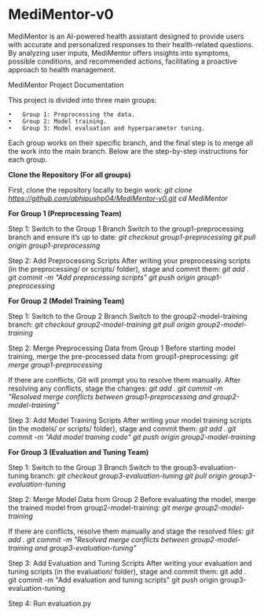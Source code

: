 # MediMentor-v0
MediMentor is an AI-powered health assistant designed to provide users with accurate and personalized responses to their health-related questions. By analyzing user inputs, MediMentor offers insights into symptoms, possible conditions, and recommended actions, facilitating a proactive approach to health management.

MediMentor Project Documentation

This project is divided into three main groups:

	•	Group 1: Preprocessing the data.
	•	Group 2: Model training.
	•	Group 3: Model evaluation and hyperparameter tuning.

Each group works on their specific branch, and the final step is to merge all the work into the main branch. Below are the step-by-step instructions for each group.

**Clone the Repository (For all groups)**

First, clone the repository locally to begin work:
_git clone https://github.com/abhipushp04/MediMentor-v0.git
cd MediMentor_

**For Group 1 (Preprocessing Team)**

Step 1: Switch to the Group 1 Branch
Switch to the group1-preprocessing branch and ensure it’s up to date:
_git checkout group1-preprocessing
git pull origin group1-preprocessing_

Step 2: Add Preprocessing Scripts
After writing your preprocessing scripts (in the preprocessing/ or scripts/ folder), stage and commit them:
_git add .
git commit -m "Add preprocessing scripts"
git push origin group1-preprocessing_


**For Group 2 (Model Training Team)**

Step 1: Switch to the Group 2 Branch
Switch to the group2-model-training branch:
_git checkout group2-model-training
git pull origin group2-model-training_

Step 2: Merge Preprocessing Data from Group 1
Before starting model training, merge the pre-processed data from group1-preprocessing:
_git merge group1-preprocessing_

If there are conflicts, Git will prompt you to resolve them manually. After resolving any conflicts, stage the changes:
_git add .
git commit -m "Resolved merge conflicts between group1-preprocessing and group2-model-training"_

Step 3: Add Model Training Scripts
After writing your model training scripts (in the models/ or scripts/ folder), stage and commit them:
_git add .
git commit -m "Add model training code"
git push origin group2-model-training_



**For Group 3 (Evaluation and Tuning Team)**

Step 1: Switch to the Group 3 Branch
Switch to the group3-evaluation-tuning branch:
_git checkout group3-evaluation-tuning
git pull origin group3-evaluation-tuning_

Step 2: Merge Model Data from Group 2
Before evaluating the model, merge the trained model from group2-model-training:
_git merge group2-model-training_

If there are conflicts, resolve them manually and stage the resolved files:
_git add .
git commit -m "Resolved merge conflicts between group2-model-training and group3-evaluation-tuning"_

Step 3: Add Evaluation and Tuning Scripts
After writing your evaluation and tuning scripts (in the evaluation/ folder), stage and commit them:
git add .
git commit -m "Add evaluation and tuning scripts"
git push origin group3-evaluation-tuning

Step 4: Run evaluation.py
